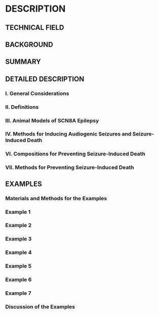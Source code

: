 # DESCRIPTION

## TECHNICAL FIELD

## BACKGROUND

## SUMMARY

## DETAILED DESCRIPTION

### I. General Considerations

### II. Definitions

### III. Animal Models of SCN8A Epilepsy

### IV. Methods for Inducing Audiogenic Seizures and Seizure-Induced Death

### VI. Compositions for Preventing Seizure-Induced Death

### VII. Methods for Preventing Seizure-Induced Death

## EXAMPLES

### Materials and Methods for the Examples

### Example 1

### Example 2

### Example 3

### Example 4

### Example 5

### Example 6

### Example 7

### Discussion of the Examples

